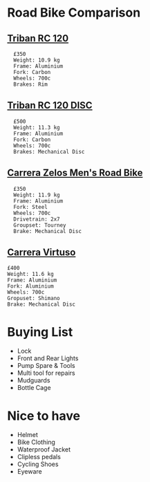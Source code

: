 # Road Bike Comparison

## [Triban RC 120](https://www.decathlon.co.uk/p/road-bike-triban-rc-120-grey/_/R-p-308062?mc=8554264)
```
  £350
  Weight: 10.9 kg
  Frame: Aluminium
  Fork: Carbon
  Wheels: 700c
  Brakes: Rim
```

## [Triban RC 120 DISC](https://www.decathlon.co.uk/p/road-bike-triban-rc-120-disc-brake/_/R-p-302301?mc=8619132)
```
  £500
  Weight: 11.3 kg
  Frame: Aluminium
  Fork: Carbon
  Wheels: 700c
  Brakes: Mechanical Disc
```

## [Carrera Zelos Men's Road Bike](https://www.halfords.com/bikes/road-bikes/carrera-zelos-mens-road-bike-2020---black---s-m-l-frames-348198.html)
```
  £350
  Weight: 11.9 kg
  Frame: Aluminium
  Fork: Steel
  Wheels: 700c
  Drivetrain: 2x7
  Groupset: Tourney
  Brake: Mechanical Disc
```

## [Carrera Virtuso](https://www.halfords.com/bikes/road-bikes/carrera-virtuoso-mens-road-bike-2020---white---s-m-l-frames-348270.html)
  ```
  £400
  Weight: 11.6 kg
  Frame: Aluminium
  Fork: Aluminium
  Wheels: 700c
  Gropuset: Shimano
  Brake: Mechanical Disc
```

# Buying List
- Lock
- Front and Rear Lights
- Pump Spare & Tools
- Multi tool for repairs
- Mudguards
- Bottle Cage

# Nice to have 
- Helmet
- Bike Clothing
- Waterproof Jacket
- Clipless pedals
- Cycling Shoes
- Eyeware

